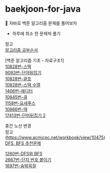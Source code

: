 # baekjoon-for-java
👊 자바로 백준 알고리즘 문제를 풀어보자

- 하루에 최소 한 문제씩 풀기

참고<br/>
[알고리즘 공부순서](https://patiencelee.tistory.com/1072#4.%20%EB%B0%B1%EC%A4%80_%EC%95%8C%EA%B3%A0%EB%A6%AC%EC%A6%98%20%EA%B8%B0%EC%B4%88%201%2F2-1)

[백준 알고리즘 기초 - 자료구조1] <br/>
[10828번-스택](https://github.com/MinCodeHub/baekjoon-for-java/tree/main/Part1_Stack/Stack) <br/>
[9093번-단어뒤집기](https://github.com/MinCodeHub/baekjoon-for-java/tree/main/Part1_Stack/Flip-words) <br/>
[10828번-괄호](https://github.com/MinCodeHub/baekjoon-for-java/tree/main/Part1_Stack/bracket) <br/>
[10828번-스택 수열](https://github.com/MinCodeHub/baekjoon-for-java/tree/main/Part1_Stack/stackSequence) <br/>
[1406번-에디터](https://github.com/MinCodeHub/baekjoon-for-java/tree/main/Part1_Stack/Editor) <br/>
[10845번-큐](https://github.com/MinCodeHub/baekjoon-for-java/tree/main/Part_2_Queue/Queue)<br/>
[1158번-요세푸스](https://github.com/MinCodeHub/baekjoon-for-java/tree/main/Part_2_Queue/Yosepuseu)<br/>
[10866번-덱](https://github.com/MinCodeHub/baekjoon-for-java/tree/main/Part_3_Deque/Deque)<br/>
[17413번-단어뒤집기 2](https://github.com/MinCodeHub/baekjoon-for-java/tree/main/Part1_Stack/Reverse_word)<br/>

중간 노선 변경<br/>
참고<br/>
(https://www.acmicpc.net/workbook/view/10475)<br/>
[DFS, BFS 추천문제](https://www.acmicpc.net/workbook/view/1833)

[1260번-DFS와 BFS](https://github.com/MinCodeHub/baekjoon-for-java/tree/main/Part_4_DFS_BFS/DFS_and_BFS)<br/>
[2667번-단지 번호 붙이기](https://github.com/MinCodeHub/baekjoon-for-java/tree/main/Part_4_DFS_BFS/Danji)<br/>
[1697번-숨박꼭질](https://github.com/MinCodeHub/baekjoon-for-java/tree/main/Part_4_DFS_BFS/sumbakkogjil)<br/>
